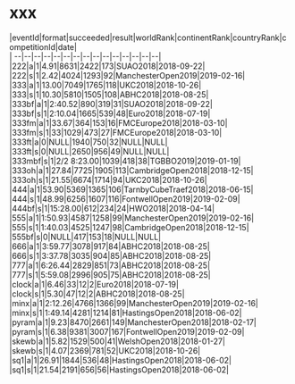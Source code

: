 # xxx


|eventId|format|succeeded|result|worldRank|continentRank|countryRank|competitionId|date|  
|	--|--|--|--|--|--|--|--|--|--|--|--|--|--|--|  
|222|a|1|4.91|8631|2422|173|SUAO2018|2018-09-22|  
|222|s|1|2.42|4024|1293|92|ManchesterOpen2019|2019-02-16|  
|333|a|1|13.00|7049|1765|118|UKC2018|2018-10-26|  
|333|s|1|10.30|5810|1505|108|ABHC2018|2018-08-25|  
|333bf|a|1|2:40.52|890|319|31|SUAO2018|2018-09-22|  
|333bf|s|1|2:10.04|1665|539|48|Euro2018|2018-07-19|  
|333fm|a|1|33.67|364|153|16|FMCEurope2018|2018-03-10|  
|333fm|s|1|33|1029|473|27|FMCEurope2018|2018-03-10|  
|333ft|a|0|NULL|1940|750|32|NULL|NULL|  
|333ft|s|0|NULL|2650|956|49|NULL|NULL|  
|333mbf|s|1|2/2 8:23.00|1039|418|38|TGBBO2019|2019-01-19|  
|333oh|a|1|27.84|7725|1905|113|CambridgeOpen2018|2018-12-15|  
|333oh|s|1|21.55|6674|1714|94|UKC2018|2018-10-26|  
|444|a|1|53.90|5369|1365|106|TarnbyCubeTraef2018|2018-06-15|  
|444|s|1|48.99|6256|1607|116|FontwellOpen2019|2019-02-09|  
|444bf|s|1|15:28.00|612|234|24|HWO2018|2018-04-14|  
|555|a|1|1:50.93|4587|1258|99|ManchesterOpen2019|2019-02-16|  
|555|s|1|1:40.03|4525|1247|98|CambridgeOpen2018|2018-12-15|  
|555bf|s|0|NULL|417|153|18|NULL|NULL|  
|666|a|1|3:59.77|3078|917|84|ABHC2018|2018-08-25|  
|666|s|1|3:37.78|3035|904|85|ABHC2018|2018-08-25|  
|777|a|1|6:26.44|2829|851|73|ABHC2018|2018-08-25|  
|777|s|1|5:59.08|2996|905|75|ABHC2018|2018-08-25|  
|clock|a|1|6.46|33|12|2|Euro2018|2018-07-19|  
|clock|s|1|5.30|47|12|2|ABHC2018|2018-08-25|  
|minx|a|1|2:12.26|4766|1366|99|ManchesterOpen2019|2019-02-16|  
|minx|s|1|1:49.14|4281|1214|81|HastingsOpen2018|2018-06-02|  
|pyram|a|1|9.23|8470|2661|149|ManchesterOpen2018|2018-02-17|  
|pyram|s|1|6.38|9381|3007|167|FontwellOpen2019|2019-02-09|  
|skewb|a|1|5.82|1529|500|41|WelshOpen2018|2018-01-27|  
|skewb|s|1|4.07|2369|781|52|UKC2018|2018-10-26|  
|sq1|a|1|26.91|1844|536|48|HastingsOpen2018|2018-06-02|  
|sq1|s|1|21.54|2191|656|56|HastingsOpen2018|2018-06-02|  
